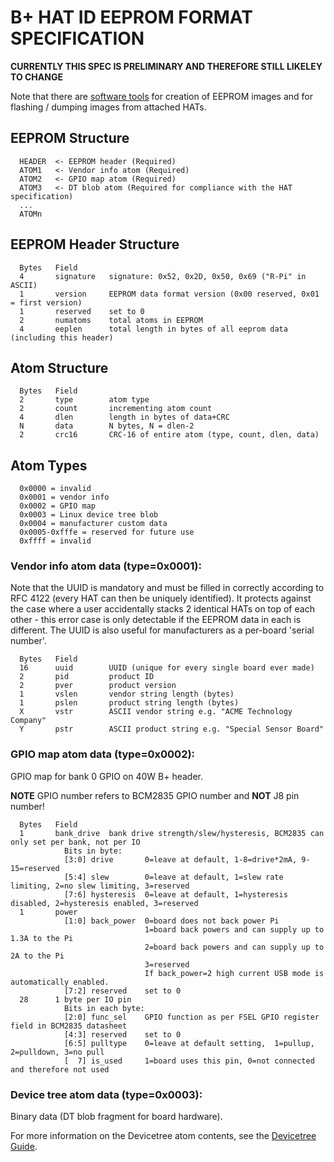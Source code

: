 # B+ HAT ID EEPROM FORMAT SPECIFICATION

**CURRENTLY THIS SPEC IS PRELIMINARY AND THEREFORE STILL LIKELEY TO CHANGE**

Note that there are [software tools](./eepromutils) for creation of EEPROM images and for flashing / dumping images from attached HATs.

## EEPROM Structure

```
  HEADER  <- EEPROM header (Required)
  ATOM1   <- Vendor info atom (Required)
  ATOM2   <- GPIO map atom (Required)
  ATOM3   <- DT blob atom (Required for compliance with the HAT specification)
  ...
  ATOMn
```

## EEPROM Header Structure

```
  Bytes   Field
  4       signature   signature: 0x52, 0x2D, 0x50, 0x69 ("R-Pi" in ASCII)
  1       version     EEPROM data format version (0x00 reserved, 0x01 = first version)
  1       reserved    set to 0
  2       numatoms    total atoms in EEPROM
  4       eeplen      total length in bytes of all eeprom data (including this header)
```

## Atom Structure
```
  Bytes   Field
  2       type        atom type
  2       count       incrementing atom count
  4       dlen        length in bytes of data+CRC
  N       data        N bytes, N = dlen-2
  2       crc16       CRC-16 of entire atom (type, count, dlen, data)
```

## Atom Types

```
  0x0000 = invalid
  0x0001 = vendor info
  0x0002 = GPIO map
  0x0003 = Linux device tree blob
  0x0004 = manufacturer custom data
  0x0005-0xfffe = reserved for future use
  0xffff = invalid
```

### Vendor info atom data (type=0x0001):

Note that the UUID is mandatory and must be filled in correctly according to RFC 4122
(every HAT can then be uniquely identified). It protects against the case where a user 
accidentally stacks 2 identical HATs on top of each other - this error case is only 
detectable if the EEPROM data in each is different. The UUID is also useful for 
manufacturers as a per-board 'serial number'.

```
  Bytes   Field
  16      uuid        UUID (unique for every single board ever made)
  2       pid         product ID
  2       pver        product version
  1       vslen       vendor string length (bytes)
  1       pslen       product string length (bytes)
  X       vstr        ASCII vendor string e.g. "ACME Technology Company"
  Y       pstr        ASCII product string e.g. "Special Sensor Board"
```

### GPIO map atom data (type=0x0002):

  GPIO map for bank 0 GPIO on 40W B+ header.

  **NOTE** GPIO number refers to BCM2835 GPIO number and **NOT** J8 pin number!

```
  Bytes   Field
  1       bank_drive  bank drive strength/slew/hysteresis, BCM2835 can only set per bank, not per IO
            Bits in byte:
            [3:0] drive       0=leave at default, 1-8=drive*2mA, 9-15=reserved
            [5:4] slew        0=leave at default, 1=slew rate limiting, 2=no slew limiting, 3=reserved
            [7:6] hysteresis  0=leave at default, 1=hysteresis disabled, 2=hysteresis enabled, 3=reserved
  1       power
            [1:0] back_power  0=board does not back power Pi
                              1=board back powers and can supply up to 1.3A to the Pi
                              2=board back powers and can supply up to 2A to the Pi
                              3=reserved
                              If back_power=2 high current USB mode is automatically enabled.
            [7:2] reserved    set to 0
  28      1 byte per IO pin
            Bits in each byte:
            [2:0] func_sel    GPIO function as per FSEL GPIO register field in BCM2835 datasheet
            [4:3] reserved    set to 0
            [6:5] pulltype    0=leave at default setting,  1=pullup, 2=pulldown, 3=no pull
            [  7] is_used     1=board uses this pin, 0=not connected and therefore not used
```

### Device tree atom data (type=0x0003):

Binary data (DT blob fragment for board hardware).

For more information on the Devicetree atom contents, see the [Devicetree Guide](devicetree-guide.md).
